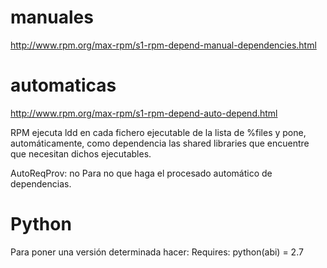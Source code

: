 # manuales
http://www.rpm.org/max-rpm/s1-rpm-depend-manual-dependencies.html



# automaticas
http://www.rpm.org/max-rpm/s1-rpm-depend-auto-depend.html

RPM ejecuta ldd en cada fichero ejecutable de la lista de %files y pone, automáticamente, como dependencia las shared libraries que encuentre que necesitan dichos ejecutables.


AutoReqProv: no
Para no que haga el procesado automático de dependencias.



# Python
Para poner una versión determinada hacer:
Requires: python(abi) = 2.7
